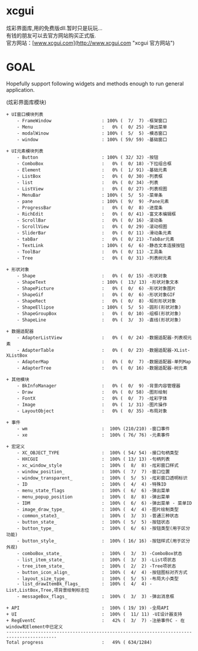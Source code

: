 # xcgui
炫彩界面库,用的免费版dll.暂时只是玩玩...<br>
有钱的朋友可以去官方网站购买正式版.<br>
官方网站：[www.xcgui.com](http://www.xcgui.com "xcgui 官方网站")<br>

# GOAL

  Hopefully support following widgets and methods enough to run general application.

(炫彩界面库模块)

    + UI窗口模块列表
        - FrameWindow                   : 100% (  7/  7) -框架窗口
        - Menu                          :   0% (  0/ 25) -弹出菜单
        - modalWinow                    : 100% (  5/  5) -模态窗口
        - window                        : 100% ( 59/ 59) -基础窗口

    + UI元素模块列表
        - Button                        : 100% ( 32/ 32) -按钮
        - ComboBox                      :   0% (  0/ 18) -下拉组合框
        - Element                       :   0% (  1/ 91) -基础元素
        - ListBox                       :   0% (  0/ 30) -列表框
        - list                          :   0% (  0/ 34) -列表
        - ListView                      :   0% (  0/ 27) -列表视图
        - MenuBar                       : 100% (  5/  5) -菜单条
        - pane                          : 100% (  9/  9) -Pane元素
        - ProgressBar                   :   0% (  0/  8) -进度条
        - RichEdit                      :   0% (  0/ 41) -富文本编辑框
        - ScrollBar                     :   0% (  0/ 16) -滚动条
        - ScrollView                    :   0% (  0/ 29) -滚动视图
        - SliderBar                     :   0% (  0/ 11) -滑动条元素
        - tabBar                        :   0% (  0/ 21) -TabBar元素
        - TextLink                      : 100% (  6/  6) -静态文本连接按钮
        - ToolBar                       :   0% (  0/ 11) -工具条
        - Tree                          :   0% (  0/ 31) -列表树元素

    + 形状对象
        - Shape                         :   0% (  0/ 15) -形状对象
        - ShapeText                     : 100% (  13/ 13) -形状对象文本
        - ShapePicture                  :   0% (  0/  6) -形状对象图片
        - ShapeGif                      :   0% (  0/  6) -形状对象GIF
        - ShapeRect                     :   0% (  0/  8) -矩形形状对象
        - ShapeEllipse                  : 100% (  5/  5) -圆形(形状对象)
        - ShapeGroupBox                 :   0% (  0/ 10) -组框(形状对象)
        - ShapeLine                     :   0% (  3/  3) -直线(形状对象)

    + 数据适配器
        - AdapterListView               :   0% (  0/ 24) -数据适配器-列表视元素
        - AdapterTable                  :   0% (  0/ 23) -数据适配器-XList-XListBox
        - AdapterMap                    :   0% (  0/  7) -数据适配器-单列Map
        - AdapterTree                   :   0% (  0/ 16) -数据适配器-树元素

    + 其他模块
        - BkInfoManager                 :   0% (  0/  9) -背景内容管理器
        - Draw                          :   0% (  0/ 58) -图形绘制
        - FontX                         :   0% (  0/  7) -炫彩字体
        - Image                         :   0% (  1/ 31) -图片操作
        - LayoutObject                  :   0% (  0/ 35) -布局对象

    + 事件
        - wm                            :  100% (210/210) -窗口事件
        - xe                            :  100% ( 76/ 76) -元素事件

    + 宏定义
        - XC_OBJECT_TYPE                :  100% ( 54/ 54) -接口句柄类型
        - HXCGUI                        :  100% ( 13/ 13) -句柄列表
        - xc_window_style               :  100% (  8/  8) -炫彩窗口样式
        - window_position_              :  100% (  7/  7) -窗口位置
        - window_transparent_           :  100% (  5/  5) -炫彩窗口透明标识
        - ID                            :  100% (  4/  4) -特殊ID
        - menu_state_flags              :  100% (  6/  6) -弹出菜单
        - menu_popup_position           :  100% (  8/  8) -弹出菜单
        - IDM                           :  100% (  6/  6) -弹出菜单 - 菜单ID
        - image_draw_type_              :  100% (  4/  4) -图片绘制类型
        - common_state3_                :  100% (  3/  3) -普通三种状态
        - button_state_                 :  100% (  5/  5) -按钮状态
        - button_type_                  :  100% (  6/  6) -按钮类型(用于区分功能)
        - button_style_                 :  100% ( 16/ 16) -按钮样式(用于区分外观)
        - comboBox_state_               :  100% (  3/  3) -ComboBox状态
        - list_item_state_              :  100% (  3/  3) -List项状态
        - tree_item_state_              :  100% (  2/  2) -Tree项状态
        - button_icon_align_            :  100% (  4/  4) -按钮图标对齐方式
        - layout_size_type_             :  100% (  5/  5) -布局大小类型
        - list_drawItemBk_flags_        :  100% (  4/  4) -List,ListBox,Tree,项背景绘制标志位
        - messageBox_flags_             :  100% (  3/  3) -弹出消息框

    + API                               :  100% ( 19/ 19) -全局API
    + UI                                :  100% (  11/ 11) -UI设计器支持
    + RegEventC                         :   42% (  3/  7) -注册事件C - 在window和Element中已定义
    -----------------------------------------------------------------------------------------
    Total progress                      :   49% ( 634/1284)
